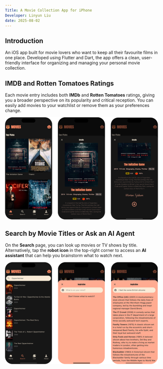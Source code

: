 ```yaml
---
Title: A Movie Collection App for iPhone
Developer: Linyun Liu
date: 2025-08-02
---
```

## Introduction
An iOS app built for movie lovers who want to keep all their favourite films in one place. Developed using Flutter and Dart, the app offers a clean, user-friendly interface for organizing and managing your personal movie collection.

## IMDB and Rotten Tomatoes Ratings
Each movie entry includes both **IMDb** and **Rotten Tomatoes** ratings, giving you a broader perspective on its popularity and critical reception. You can easily add movies to your watchlist or remove them as your preferences change.

![automator](resources/s1.png)


## Search by Movie Titles or Ask an AI Agent
On the **Search** page, you can look up movies or TV shows by title. Alternatively, tap the **robot icon** in the top-right corner to access an **AI assistant** that can help you brainstorm what to watch next.

![automator](resources/s2.png)